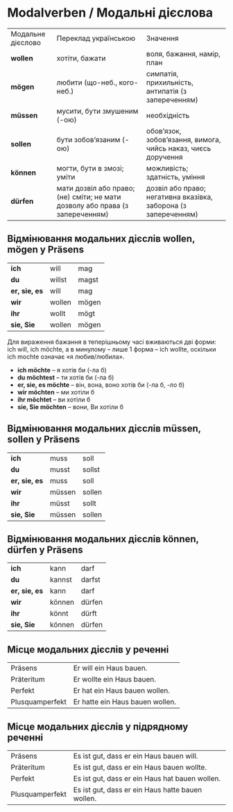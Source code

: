 
# Modalverben / Модальні дієслова

||||
|-|-|-|
Модальне дієслово|Переклад українською|Значення
**wollen**|хотіти, бажати|воля, бажання, намір, план
**mögen**|любити (що-неб., кого- неб.)|симпатія, прихильність, антипатія (з запереченням)
**müssen**|мусити, бути змушеним (-ою)|необхідність
**sollen**|бути зобов’язаним (-ою)|обов’язок, зобов’язання, вимога, чийсь наказ, чиєсь доручення
**können**|могти, бути в змозі; уміти|можливість; здатність, уміння
**dürfen**|мати дозвіл або право; (не) сміти; не мати дозволу або права (з запереченням)|дозвіл або право; негативна вказівка, заборона (з запереченням)

## Відмінювання модальних дієслів wollen, mögen у Präsens

||||
|-|-|-|
**ich** | will | mag
**du** | willst | magst
**er, sie, es** | will | mag
**wir** | wollen | mögen
**ihr** | wollt | mögt
**sie, Sie** | wollen | mögen

Для вираження бажання в теперішньому часі вживаються дві форми: ich will, ich möchte, а в минулому –
лише 1 форма – ich wollte, оскільки ich mochte означає «я любив/любила».

- **ich möchte** – я хотів би (-ла б)
- **du möchtest** – ти хотів би (-ла б)
- **er, sie, es möchte** – він, вона, воно хотів би (-ла б, -ло б)
- **wir möchten** – ми хотіли б
- **ihr möchtet** – ви хотіли б
- **sie, Sie möchten** – вони, Ви хотіли б
  
## Відмінювання модальних дієслів müssen, sollen у Präsens

||||
|-|-|-|
**ich** | muss | soll
**du** | musst | sollst
**er, sie, es** | muss | soll
**wir** | müssen | sollen
**ihr** | müsst | sollt
**sie, Sie** | müssen | sollen

## Відмінювання модальних дієслів können, dürfen у Präsens

||||
|-|-|-|
**ich** | kann | darf
**du** | kannst |darfst
**er, sie, es** | kann | darf
**wir** | können | dürfen
**ihr** | könnt | dürft
**sie, Sie** | können | dürfen

## Місце модальних дієслів у реченні

|||
|-|-|
Präsens | Er will ein Haus bauen.
Präteritum | Er wollte ein Haus bauen.
Perfekt | Er hat ein Haus bauen wollen.
Plusquamperfekt | Er hatte ein Haus bauen wollen.

## Місце модальних дієслів у підрядному реченні

|||
|-|-|
Präsens | Es ist gut, dass er ein Haus bauen will.
Präteritum | Es ist gut, dass er ein Haus bauen wollte.
Perfekt | Es ist gut, dass er ein Haus hat bauen wollen.
Plusquamperfekt | Es ist gut, dass er ein Haus hatte bauen wollen.
